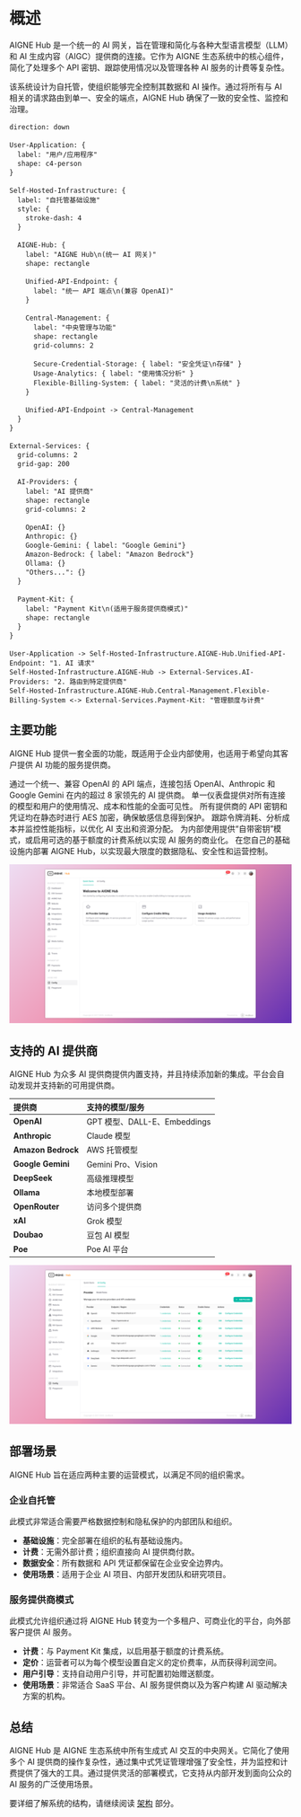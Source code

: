 # 概述

AIGNE Hub 是一个统一的 AI 网关，旨在管理和简化与各种大型语言模型（LLM）和 AI 生成内容（AIGC）提供商的连接。它作为 AIGNE 生态系统中的核心组件，简化了处理多个 API 密钥、跟踪使用情况以及管理各种 AI 服务的计费等复杂性。

该系统设计为自托管，使组织能够完全控制其数据和 AI 操作。通过将所有与 AI 相关的请求路由到单一、安全的端点，AIGNE Hub 确保了一致的安全性、监控和治理。

```d2
direction: down

User-Application: {
  label: "用户/应用程序"
  shape: c4-person
}

Self-Hosted-Infrastructure: {
  label: "自托管基础设施"
  style: {
    stroke-dash: 4
  }

  AIGNE-Hub: {
    label: "AIGNE Hub\n(统一 AI 网关)"
    shape: rectangle

    Unified-API-Endpoint: {
      label: "统一 API 端点\n(兼容 OpenAI)"
    }

    Central-Management: {
      label: "中央管理与功能"
      shape: rectangle
      grid-columns: 2

      Secure-Credential-Storage: { label: "安全凭证\n存储" }
      Usage-Analytics: { label: "使用情况分析" }
      Flexible-Billing-System: { label: "灵活的计费\n系统" }
    }
    
    Unified-API-Endpoint -> Central-Management
  }
}

External-Services: {
  grid-columns: 2
  grid-gap: 200

  AI-Providers: {
    label: "AI 提供商"
    shape: rectangle
    grid-columns: 2

    OpenAI: {}
    Anthropic: {}
    Google-Gemini: { label: "Google Gemini"}
    Amazon-Bedrock: { label: "Amazon Bedrock"}
    Ollama: {}
    "Others...": {}
  }

  Payment-Kit: {
    label: "Payment Kit\n(适用于服务提供商模式)"
    shape: rectangle
  }
}

User-Application -> Self-Hosted-Infrastructure.AIGNE-Hub.Unified-API-Endpoint: "1. AI 请求"
Self-Hosted-Infrastructure.AIGNE-Hub -> External-Services.AI-Providers: "2. 路由到特定提供商"
Self-Hosted-Infrastructure.AIGNE-Hub.Central-Management.Flexible-Billing-System <-> External-Services.Payment-Kit: "管理额度与计费"
```

## 主要功能

AIGNE Hub 提供一套全面的功能，既适用于企业内部使用，也适用于希望向其客户提供 AI 功能的服务提供商。

<x-cards data-columns="3">
  <x-card data-title="统一 API 访问" data-icon="lucide:plug-zap">
    通过一个统一、兼容 OpenAI 的 API 端点，连接包括 OpenAI、Anthropic 和 Google Gemini 在内的超过 8 家领先的 AI 提供商。
  </x-card>
  <x-card data-title="集中化管理" data-icon="lucide:database">
    单一仪表盘提供对所有连接的模型和用户的使用情况、成本和性能的全面可见性。
  </x-card>
  <x-card data-title="安全凭证存储" data-icon="lucide:shield-check">
    所有提供商的 API 密钥和凭证均在静态时进行 AES 加密，确保敏感信息得到保护。
  </x-card>
  <x-card data-title="使用情况分析" data-icon="lucide:pie-chart">
    跟踪令牌消耗、分析成本并监控性能指标，以优化 AI 支出和资源分配。
  </x-card>
  <x-card data-title="灵活的计费系统" data-icon="lucide:credit-card">
    为内部使用提供“自带密钥”模式，或启用可选的基于额度的计费系统以实现 AI 服务的商业化。
  </x-card>
  <x-card data-title="自托管控制" data-icon="lucide:server">
    在您自己的基础设施内部署 AIGNE Hub，以实现最大限度的数据隐私、安全性和运营控制。
  </x-card>
</x-cards>

![AIGNE Hub 仪表盘](../../../blocklets/core/screenshots/fc46e9461382f0be7541af17ef13f632.png)

## 支持的 AI 提供商

AIGNE Hub 为众多 AI 提供商提供内置支持，并且持续添加新的集成。平台会自动发现并支持新的可用提供商。

| 提供商 | 支持的模型/服务 |
| :--- | :--- |
| **OpenAI** | GPT 模型、DALL-E、Embeddings |
| **Anthropic** | Claude 模型 |
| **Amazon Bedrock** | AWS 托管模型 |
| **Google Gemini** | Gemini Pro、Vision |
| **DeepSeek** | 高级推理模型 |
| **Ollama** | 本地模型部署 |
| **OpenRouter** | 访问多个提供商 |
| **xAI** | Grok 模型 |
| **Doubao** | 豆包 AI 模型 |
| **Poe** | Poe AI 平台 |

![AI 提供商配置](../../../blocklets/core/screenshots/6fff77ec3c1fbefb780b2b79c61a36f7.png)

## 部署场景

AIGNE Hub 旨在适应两种主要的运营模式，以满足不同的组织需求。

### 企业自托管

此模式非常适合需要严格数据控制和隐私保护的内部团队和组织。

- **基础设施**：完全部署在组织的私有基础设施内。
- **计费**：无需外部计费；组织直接向 AI 提供商付款。
- **数据安全**：所有数据和 API 凭证都保留在企业安全边界内。
- **使用场景**：适用于企业 AI 项目、内部开发团队和研究项目。

### 服务提供商模式

此模式允许组织通过将 AIGNE Hub 转变为一个多租户、可商业化的平台，向外部客户提供 AI 服务。

- **计费**：与 Payment Kit 集成，以启用基于额度的计费系统。
- **定价**：运营者可以为每个模型设置自定义的定价费率，从而获得利润空间。
- **用户引导**：支持自动用户引导，并可配置初始赠送额度。
- **使用场景**：非常适合 SaaS 平台、AI 服务提供商以及为客户构建 AI 驱动解决方案的机构。

## 总结

AIGNE Hub 是 AIGNE 生态系统中所有生成式 AI 交互的中央网关。它简化了使用多个 AI 提供商的操作复杂性，通过集中式凭证管理增强了安全性，并为监控和计费提供了强大的工具。通过提供灵活的部署模式，它支持从内部开发到面向公众的 AI 服务的广泛使用场景。

要详细了解系统的结构，请继续阅读 [架构](./architecture.md) 部分。